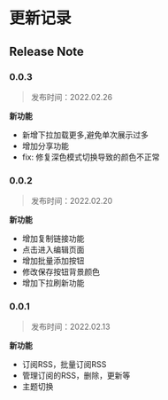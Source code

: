 # 更新记录

## Release Note


### 0.0.3
>发布时间：2022.02.26

**新功能**
* 新增下拉加载更多,避免单次展示过多
* 增加分享功能
* fix: 修复深色模式切换导致的颜色不正常

### 0.0.2
>发布时间：2022.02.20

**新功能**
* 增加复制链接功能
* 点击进入编辑页面
* 增加批量添加按钮
* 修改保存按钮背景颜色
* 增加下拉刷新功能


### 0.0.1
>发布时间：2022.02.13


**新功能**
* 订阅RSS，批量订阅RSS
* 管理订阅的RSS，删除，更新等
* 主题切换
